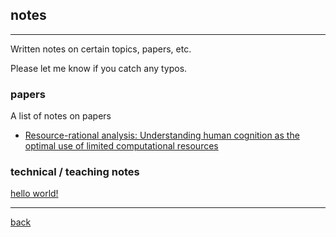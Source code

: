 ## notes
***
Written notes on certain topics, papers, etc.

Please let me know if you catch any typos.

### papers
A list of notes on papers
- [Resource-rational analysis: Understanding human cognition as the optimal use of limited computational resources](./papers/liedergriffiths2020.md)

### technical / teaching notes
[hello world!](./posts/helloworld.md)


***
[back](./)

